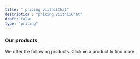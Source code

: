 ```yaml
---
title: " pricing viithiiChat"
description : "pricing viithiiChat"
draft: false
type: "pricing"
---
```


### Our products

We offer the following products. Click on a product to find more.